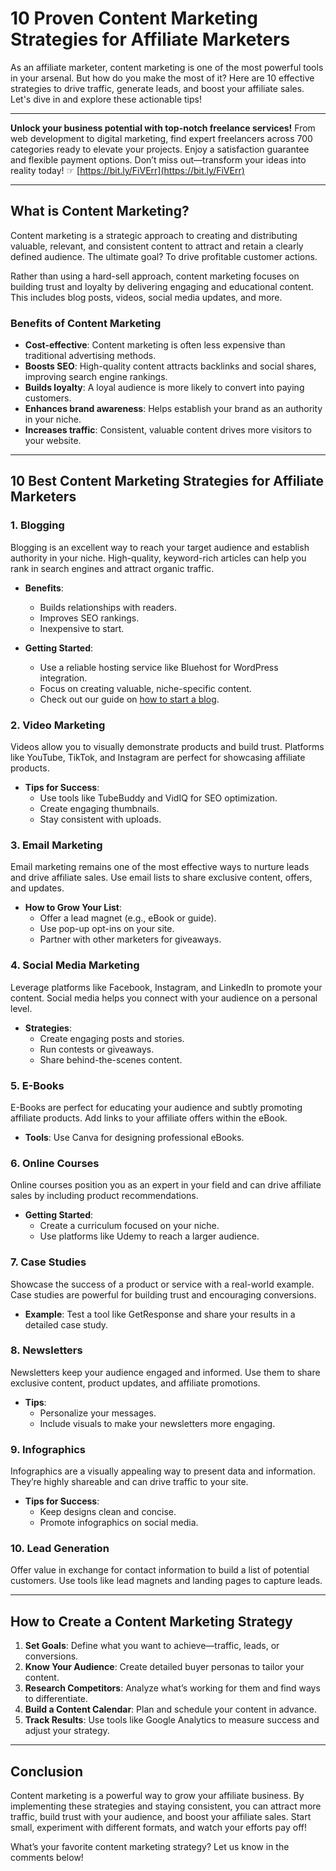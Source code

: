 # 10 Proven Content Marketing Strategies for Affiliate Marketers

As an affiliate marketer, content marketing is one of the most powerful tools in your arsenal. But how do you make the most of it? Here are 10 effective strategies to drive traffic, generate leads, and boost your affiliate sales. Let's dive in and explore these actionable tips!

---

**Unlock your business potential with top-notch freelance services!** From web development to digital marketing, find expert freelancers across 700 categories ready to elevate your projects. Enjoy a satisfaction guarantee and flexible payment options. Don’t miss out—transform your ideas into reality today! ☞ [https://bit.ly/FiVErr](https://bit.ly/FiVErr)

---

## What is Content Marketing?

Content marketing is a strategic approach to creating and distributing valuable, relevant, and consistent content to attract and retain a clearly defined audience. The ultimate goal? To drive profitable customer actions.

Rather than using a hard-sell approach, content marketing focuses on building trust and loyalty by delivering engaging and educational content. This includes blog posts, videos, social media updates, and more.

### Benefits of Content Marketing

- **Cost-effective**: Content marketing is often less expensive than traditional advertising methods.
- **Boosts SEO**: High-quality content attracts backlinks and social shares, improving search engine rankings.
- **Builds loyalty**: A loyal audience is more likely to convert into paying customers.
- **Enhances brand awareness**: Helps establish your brand as an authority in your niche.
- **Increases traffic**: Consistent, valuable content drives more visitors to your website.

---

## 10 Best Content Marketing Strategies for Affiliate Marketers

### 1. Blogging
Blogging is an excellent way to reach your target audience and establish authority in your niche. High-quality, keyword-rich articles can help you rank in search engines and attract organic traffic.

- **Benefits**:
  - Builds relationships with readers.
  - Improves SEO rankings.
  - Inexpensive to start.

- **Getting Started**:
  - Use a reliable hosting service like Bluehost for WordPress integration.
  - Focus on creating valuable, niche-specific content.
  - Check out our guide on [how to start a blog](https://bit.ly/FiVErr).

### 2. Video Marketing
Videos allow you to visually demonstrate products and build trust. Platforms like YouTube, TikTok, and Instagram are perfect for showcasing affiliate products.

- **Tips for Success**:
  - Use tools like TubeBuddy and VidIQ for SEO optimization.
  - Create engaging thumbnails.
  - Stay consistent with uploads.

### 3. Email Marketing
Email marketing remains one of the most effective ways to nurture leads and drive affiliate sales. Use email lists to share exclusive content, offers, and updates.

- **How to Grow Your List**:
  - Offer a lead magnet (e.g., eBook or guide).
  - Use pop-up opt-ins on your site.
  - Partner with other marketers for giveaways.

### 4. Social Media Marketing
Leverage platforms like Facebook, Instagram, and LinkedIn to promote your content. Social media helps you connect with your audience on a personal level.

- **Strategies**:
  - Create engaging posts and stories.
  - Run contests or giveaways.
  - Share behind-the-scenes content.

### 5. E-Books
E-Books are perfect for educating your audience and subtly promoting affiliate products. Add links to your affiliate offers within the eBook.

- **Tools**: Use Canva for designing professional eBooks.

### 6. Online Courses
Online courses position you as an expert in your field and can drive affiliate sales by including product recommendations.

- **Getting Started**:
  - Create a curriculum focused on your niche.
  - Use platforms like Udemy to reach a larger audience.

### 7. Case Studies
Showcase the success of a product or service with a real-world example. Case studies are powerful for building trust and encouraging conversions.

- **Example**: Test a tool like GetResponse and share your results in a detailed case study.

### 8. Newsletters
Newsletters keep your audience engaged and informed. Use them to share exclusive content, product updates, and affiliate promotions.

- **Tips**:
  - Personalize your messages.
  - Include visuals to make your newsletters more engaging.

### 9. Infographics
Infographics are a visually appealing way to present data and information. They’re highly shareable and can drive traffic to your site.

- **Tips for Success**:
  - Keep designs clean and concise.
  - Promote infographics on social media.

### 10. Lead Generation
Offer value in exchange for contact information to build a list of potential customers. Use tools like lead magnets and landing pages to capture leads.

---

## How to Create a Content Marketing Strategy

1. **Set Goals**: Define what you want to achieve—traffic, leads, or conversions.
2. **Know Your Audience**: Create detailed buyer personas to tailor your content.
3. **Research Competitors**: Analyze what’s working for them and find ways to differentiate.
4. **Build a Content Calendar**: Plan and schedule your content in advance.
5. **Track Results**: Use tools like Google Analytics to measure success and adjust your strategy.

---

## Conclusion

Content marketing is a powerful way to grow your affiliate business. By implementing these strategies and staying consistent, you can attract more traffic, build trust with your audience, and boost your affiliate sales. Start small, experiment with different formats, and watch your efforts pay off!

What’s your favorite content marketing strategy? Let us know in the comments below!
